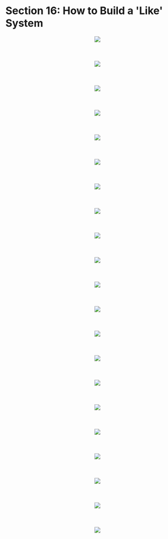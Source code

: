 # Section 16: How to Build a 'Like' System

<div align="center"><img src="./diagrams/16/sql-1.svg" /></div><br/><br/><br/>
<div align="center"><img src="./diagrams/16/sql-2.svg" /></div><br/><br/><br/>
<div align="center"><img src="./diagrams/16/sql-3.svg" /></div><br/><br/><br/>
<div align="center"><img src="./diagrams/16/sql-4.svg" /></div><br/><br/><br/>
<div align="center"><img src="./diagrams/16/sql-5.svg" /></div><br/><br/><br/>
<div align="center"><img src="./diagrams/16/sql-6.svg" /></div><br/><br/><br/>
<div align="center"><img src="./diagrams/16/sql-7.svg" /></div><br/><br/><br/>
<div align="center"><img src="./diagrams/16/sql-8.svg" /></div><br/><br/><br/>
<div align="center"><img src="./diagrams/16/sql-9.svg" /></div><br/><br/><br/>
<div align="center"><img src="./diagrams/16/sql-10.svg" /></div><br/><br/><br/>
<div align="center"><img src="./diagrams/16/sql-11.svg" /></div><br/><br/><br/>
<div align="center"><img src="./diagrams/16/sql-12.svg" /></div><br/><br/><br/>
<div align="center"><img src="./diagrams/16/sql-13.svg" /></div><br/><br/><br/>
<div align="center"><img src="./diagrams/16/sql-14.svg" /></div><br/><br/><br/>
<div align="center"><img src="./diagrams/16/sql-15.svg" /></div><br/><br/><br/>
<div align="center"><img src="./diagrams/16/sql-16.svg" /></div><br/><br/><br/>
<div align="center"><img src="./diagrams/16/sql-17.svg" /></div><br/><br/><br/>
<div align="center"><img src="./diagrams/16/sql-18.svg" /></div><br/><br/><br/>
<div align="center"><img src="./diagrams/16/sql-19.svg" /></div><br/><br/><br/>
<div align="center"><img src="./diagrams/16/sql-20.svg" /></div><br/><br/><br/>
<div align="center"><img src="./diagrams/16/sql-21.svg" /></div><br/><br/><br/>
